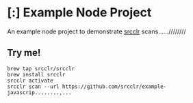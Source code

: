 # [:] Example Node Project

An example node project to demonstrate [srcclr](https://www.srcclr.com) scans......////////

## Try me!

```wwwww...........
brew tap srcclr/srcclr
brew install srcclr
srcclr activate
srcclr scan --url https://github.com/srcclr/example-javascrip........,...
```
